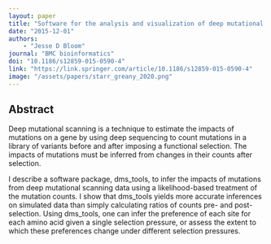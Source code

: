 ```yaml
---
layout: paper
title: "Software for the analysis and visualization of deep mutational scanning data"
date: "2015-12-01"
authors: 
    - "Jesse D Bloom"
journal: "BMC bioinformatics"
doi: "10.1186/s12859-015-0590-4"
link: "https://link.springer.com/article/10.1186/s12859-015-0590-4"
image: "/assets/papers/starr_greany_2020.png"
---
```


## Abstract

Deep mutational scanning is a technique to estimate the impacts of mutations on a gene by using deep sequencing to count mutations in a library of variants before and after imposing a functional selection. The impacts of mutations must be inferred from changes in their counts after selection.

I describe a software package, dms_tools, to infer the impacts of mutations from deep mutational scanning data using a likelihood-based treatment of the mutation counts. I show that dms_tools yields more accurate inferences on simulated data than simply calculating ratios of counts pre- and post-selection. Using dms_tools, one can infer the preference of each site for each amino acid given a single selection pressure, or assess the extent to which these preferences change under different selection pressures.
